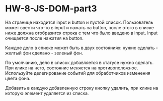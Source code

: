 # HW-8-JS-DOM-part3

На странице находится input и button и пустой список.
Пользователь может ввести что-то в input и нажать на button, после этого в списке ниже должна отобразится строка с тем что было введено в input. Input очищается после нажатия на button.



Каждое дело в списке может быть в двух состояниях:
нужно сделать - желтый фон 
сделано - зеленый фон. 


По умолчанию, дело в список добавляется в статусе нужно сделать. При клике на него, состояние меняется на противоположное. Используйте делегирование событий для обработчиков изменения цвета фона.

Добавить в каждую добавленную строку кнопку удалить, при клике на которую элемент удаляется из списка.
